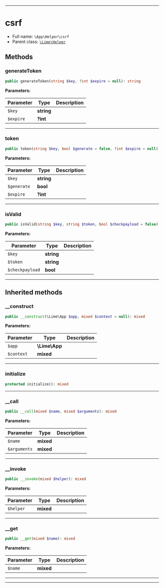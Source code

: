 ***

# csrf





* Full name: `\App\Helper\csrf`
* Parent class: [`\Lime\Helper`](../../Lime/Helper.md)




## Methods


### generateToken



```php
public generateToken(string $key, ?int $expire = null): string
```








**Parameters:**

| Parameter | Type | Description |
|-----------|------|-------------|
| `$key` | **string** |  |
| `$expire` | **?int** |  |




***

### token



```php
public token(string $key, bool $generate = false, ?int $expire = null): string
```








**Parameters:**

| Parameter | Type | Description |
|-----------|------|-------------|
| `$key` | **string** |  |
| `$generate` | **bool** |  |
| `$expire` | **?int** |  |




***

### isValid



```php
public isValid(string $key, string $token, bool $checkpayload = false): bool
```








**Parameters:**

| Parameter | Type | Description |
|-----------|------|-------------|
| `$key` | **string** |  |
| `$token` | **string** |  |
| `$checkpayload` | **bool** |  |




***


## Inherited methods


### __construct



```php
public __construct(\Lime\App $app, mixed $context = null): mixed
```








**Parameters:**

| Parameter | Type | Description |
|-----------|------|-------------|
| `$app` | **\Lime\App** |  |
| `$context` | **mixed** |  |




***

### initialize



```php
protected initialize(): mixed
```











***

### __call



```php
public __call(mixed $name, mixed $arguments): mixed
```








**Parameters:**

| Parameter | Type | Description |
|-----------|------|-------------|
| `$name` | **mixed** |  |
| `$arguments` | **mixed** |  |




***

### __invoke



```php
public __invoke(mixed $helper): mixed
```








**Parameters:**

| Parameter | Type | Description |
|-----------|------|-------------|
| `$helper` | **mixed** |  |




***

### __get



```php
public __get(mixed $name): mixed
```








**Parameters:**

| Parameter | Type | Description |
|-----------|------|-------------|
| `$name` | **mixed** |  |




***


***

